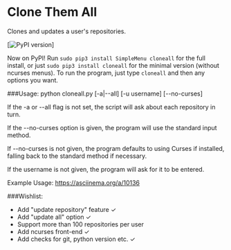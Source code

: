 Clone Them All
==============

Clones and updates a user's repositories.

[![PyPI version](https://pypip.in/v/cloneall/badge.png)]

Now on PyPI! Run `sudo pip3 install SimpleMenu cloneall` for the full install, or just `sudo pip3 install cloneall` for the minimal version (without ncurses menus). To run the program, just type `cloneall` and then any options you want.

###Usage:
	python cloneall.py [-a|--all] [-u username] [--no-curses]

If the -a or --all flag is not set, the script will ask about each repository in turn.

If the --no-curses option is given, the program will use the standard input method.

If --no-curses is not given, the program defaults to using Curses if installed, falling
back to the standard method if necessary.

If the username is not given, the program will ask for it to be entered.

Example Usage:
	https://asciinema.org/a/10136

###Wishlist:

* Add "update repository" feature  ✓
* Add "update all" option ✓
* Support more than 100 repositories per user
* Add ncurses front-end ✓
* Add checks for git, python version etc. ✓
